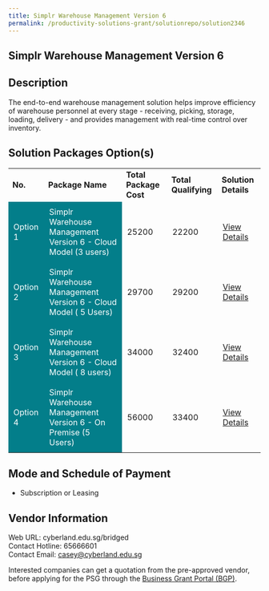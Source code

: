 ```yaml
---
title: Simplr Warehouse Management Version 6
permalink: /productivity-solutions-grant/solutionrepo/solution2346
---
```


## Simplr Warehouse Management Version 6

## Description

The end-to-end warehouse management solution helps improve efficiency of warehouse personnel at every stage - receiving, picking, storage, loading, delivery - and provides management with real-time control over inventory.

## Solution Packages Option(s)

<table>
<tr>
<td><b>No.</b></td>
<td><b>Package Name</b></td>
<td><b>Total Package Cost</b></td>
<td><b>Total Qualifying</b></td>
<td><b>Solution Details</b></td>
</tr>
<tr>
<td style='padding: 10px; background-color: #037E8A; color: #FFFFFF;'>Option 1</td>
<td style='padding: 10px; background-color: #037E8A; color: #FFFFFF;'>Simplr Warehouse Management Version 6 - Cloud Model (3 users)</td>
<td style='padding: 10px;'>25200</td>
<td style='padding: 10px;'>22200</td>
<td style='padding: 10px;'><a href='https://www.gobusiness.gov.sg/images/psg/SIMPLR_20200732_Desensitised_Annex_3_Part_1.pdf' target='_blank'>View Details</a></td>
</tr>
<tr>
<td style='padding: 10px; background-color: #037E8A; color: #FFFFFF;'>Option 2</td>
<td style='padding: 10px; background-color: #037E8A; color: #FFFFFF;'>Simplr Warehouse Management Version 6 - Cloud Model ( 5 Users)</td>
<td style='padding: 10px;'>29700</td>
<td style='padding: 10px;'>29200</td>
<td style='padding: 10px;'><a href='https://www.gobusiness.gov.sg/images/psg/SIMPLR_20200732_Desensitised_Annex_3_Part_2.pdf' target='_blank'>View Details</a></td>
</tr>
<tr>
<td style='padding: 10px; background-color: #037E8A; color: #FFFFFF;'>Option 3</td>
<td style='padding: 10px; background-color: #037E8A; color: #FFFFFF;'>Simplr Warehouse Management Version 6 - Cloud Model ( 8 users)</td>
<td style='padding: 10px;'>34000</td>
<td style='padding: 10px;'>32400</td>
<td style='padding: 10px;'><a href='https://www.gobusiness.gov.sg/images/psg/SIMPLR_20200732_Desensitised_Annex_3_Part_3.pdf' target='_blank'>View Details</a></td>
</tr>
<tr>
<td style='padding: 10px; background-color: #037E8A; color: #FFFFFF;'>Option 4</td>
<td style='padding: 10px; background-color: #037E8A; color: #FFFFFF;'>Simplr Warehouse Management Version 6 - On Premise (5 Users)</td>
<td style='padding: 10px;'>56000</td>
<td style='padding: 10px;'>33400</td>
<td style='padding: 10px;'><a href='https://www.gobusiness.gov.sg/images/psg/SIMPLR_20200732_Desensitised_Annex_3_Part_4.pdf' target='_blank'>View Details</a></td>
</tr>
</table>

## Mode and Schedule of Payment

 - Subscription or Leasing

## Vendor Information

 Web URL: cyberland.edu.sg/bridged <br>Contact Hotline: 65666601 <br>Contact Email: casey@cyberland.edu.sg <br>

Interested companies can get a quotation from the pre-approved vendor, before applying for the PSG through the <a href='https://www.businessgrants.gov.sg/' target='_blank' rel='noopener'>Business Grant Portal (BGP)</a>.

<script src="/jquery/resize-tables.js"></script>
